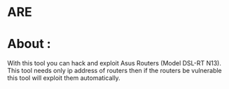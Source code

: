 # ARE

# About :
With this tool you can hack and exploit Asus Routers (Model DSL-RT N13).
This tool needs only ip address of routers then if the routers be vulnerable this tool will exploit them automatically.

